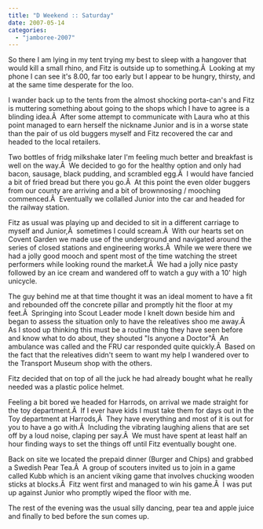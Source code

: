 ```yaml
---
title: "D Weekend :: Saturday"
date: 2007-05-14
categories: 
  - "jamboree-2007"
---
```


So there I am lying in my tent trying my best to sleep with a hangover that would kill a small rhino, and Fitz is outside up to something.Â  Looking at my phone I can see it's 8.00, far too early but I appear to be hungry, thirsty, and at the same time desperate for the loo.

I wander back up to the tents from the almost shocking porta-can's and Fitz is muttering something about going to the shops which I have to agree is a blinding idea.Â  After some attempt to communicate with Laura who at this point managed to earn herself the nickname Junior and is in a worse state than the pair of us old buggers myself and Fitz recovered the car and headed to the local retailers.

Two bottles of fridg milkshake later I'm feeling much better and breakfast is well on the way.Â  We decided to go for the healthy option and only had bacon, sausage, black pudding, and scrambled egg.Â  I would have fancied a bit of fried bread but there you go.Â  At this point the even older buggers from our county are arriving and a bit of brownnosing / mooching commenced.Â  Eventually we collalled Junior into the car and headed for the railway station.

Fitz as usual was playing up and decided to sit in a different carriage to myself and Junior,Â  sometimes I could scream.Â  With our hearts set on Covent Garden we made use of the underground and navigated around the series of closed stations and engineering works.Â  While we were there we had a jolly good mooch and spent most of the time watching the street performers while looking round the market.Â  We had a jolly nice pasty followed by an ice cream and wandered off to watch a guy with a 10' high unicycle.

The guy behind me at that time thought it was an ideal moment to have a fit and rebounded off the concrete pillar and promptly hit the floor at my feet.Â  Springing into Scout Leader mode I knelt down beside him and began to assess the situation only to have the releatives shoo me away.Â  As I stood up thinking this must be a routine thing they have seen before and know what to do about, they shouted "Is anyone a Doctor"Â  An ambulance was called and the FRU car responded quite quickly.Â  Based on the fact that the releatives didn't seem to want my help I wandered over to the Transport Museum shop with the others.

Fitz decided that on top of all the juck he had already bought what he really needed was a plastic police helmet.

Feeling a bit bored we headed for Harrods, on arrival we made straight for the toy department.Â  If I ever have kids I must take them for days out in the Toy department at Harrods,Â  They have everything and most of it is out for you to have a go with.Â  Including the vibrating laughing aliens that are set off by a loud noise, claping per say.Â  We must have spent at least half an hour finding ways to set the things off until Fitz eventually bought one.

Back on site we located the prepaid dinner (Burger and Chips) and grabbed a Swedish Pear Tea.Â  A group of scouters invited us to join in a game called Kubb which is an ancient viking game that involves chucking wooden sticks at blocks.Â  Fitz went first and managed to win his game.Â  I was put up against Junior who promptly wiped the floor with me.

The rest of the evening was the usual silly dancing, pear tea and apple juice and finally to bed before the sun comes up.
